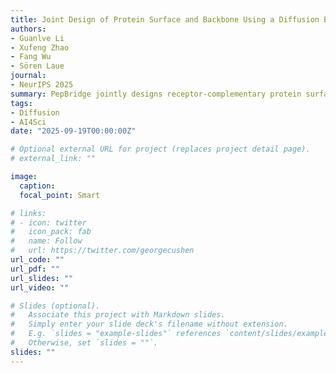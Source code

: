 ```yaml
---
title: Joint Design of Protein Surface and Backbone Using a Diffusion Bridge Model
authors: 
- Guanlve Li
- Xufeng Zhao
- Fang Wu
- Sören Laue
journal: 
- NeurIPS 2025
summary: PepBridge jointly designs receptor-complementary protein surfaces and full 3D structures from a receptor’s point-cloud surface. It uses denoising diffusion bridges to generate ligand surfaces, a diffusion model to build backbone/side chains, and Shape-Frame Matching to align geometry for stability and chemical realism. Validated across diverse tasks, PepBridge produces diverse, physically plausible proteins.
tags:
- Diffusion
- AI4Sci
date: "2025-09-19T00:00:00Z"

# Optional external URL for project (replaces project detail page).
# external_link: ""

image:
  caption: 
  focal_point: Smart

# links:
# - icon: twitter
#   icon_pack: fab
#   name: Follow
#   url: https://twitter.com/georgecushen
url_code: ""
url_pdf: ""
url_slides: ""
url_video: ""

# Slides (optional).
#   Associate this project with Markdown slides.
#   Simply enter your slide deck's filename without extension.
#   E.g. `slides = "example-slides"` references `content/slides/example-slides.md`.
#   Otherwise, set `slides = ""`.
slides: ""
---
```


